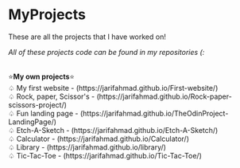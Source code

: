# MyProjects
These are all the projects that I have worked on! <br>
<p><em>All of these projects code can be found in my repositories (: </em> </p> <br>
⭐<b>My own projects</b>⭐<br>
♤ My first website - (https://jarifahmad.github.io/First-website/)<br>
♤ Rock, paper, Scissor's - (https://jarifahmad.github.io/Rock-paper-scissors-project/)<br>
♤ Fun landing page - (https://jarifahmad.github.io/TheOdinProject-LandingPage/) <br> 
♤ Etch-A-Sketch - (https://jarifahmad.github.io/Etch-A-Sketch/)<br>
♤ Calculator - (https://jarifahmad.github.io/Calculator/)<br>
♤ Library - (https://jarifahmad.github.io/library/)<br>
♤ Tic-Tac-Toe - (https://jarifahmad.github.io/Tic-Tac-Toe/)<br>
